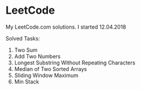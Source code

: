 # LeetCode
My LeetCode.com solutions. I started 12.04.2018

Solved Tasks:

1) Two Sum
2) Add Two Numbers
3) Longest Substring Without Repeating Characters
4) Median of Two Sorted Arrays
239) Sliding Window Maximum
155) Min Stack

